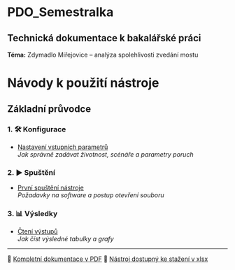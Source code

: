 # **PDO_Semestralka**

## **Technická dokumentace k bakalářské práci**
**Téma:** Zdymadlo Miřejovice – analýza spolehlivosti zvedání mostu

# Návody k použití nástroje

## Základní průvodce

### 1. 🛠️ Konfigurace
- [Nastavení vstupních parametrů](./Navod_Konfigurace.md)  
  *Jak správně zadávat životnost, scénáře a parametry poruch*

### 2. ▶️ Spuštění
- [První spuštění nástroje](./Navod_Spusteni.md)  
  *Požadavky na software a postup otevření souboru*

### 3. 📊 Výsledky
- [Čtení výstupů](./Navod_Zobrazeni_vysledku.md)  
  *Jak číst výsledné tabulky a grafy*

---

📄 [Kompletní dokumentace v PDF](./bp_Jelinek.pdf)
🚀 [Nástroj dostupný ke stažení v xlsx](./nastroj.xlsx)
